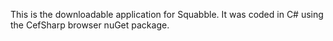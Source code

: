 This is the downloadable application for Squabble.
It was coded in C# using the CefSharp browser nuGet package.

